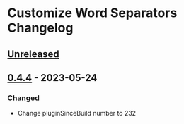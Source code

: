 <!-- Keep a Changelog guide -> https://keepachangelog.com -->

# Customize Word Separators Changelog

## [Unreleased]

## [0.4.4] - 2023-05-24

### Changed
- Change pluginSinceBuild number to 232

[Unreleased]: https://github.com/naoyukik/customize-word-separators-kt/compare/v0.4.4...HEAD
[0.4.4]: https://github.com/naoyukik/customize-word-separators-kt/commits/v0.4.4
[0.4.3]: https://github.com/naoyukik/customize-word-separators-kt/commits/v0.4.3
[0.4.2]: https://github.com/naoyukik/customize-word-separators-kt/commits/v0.4.2
